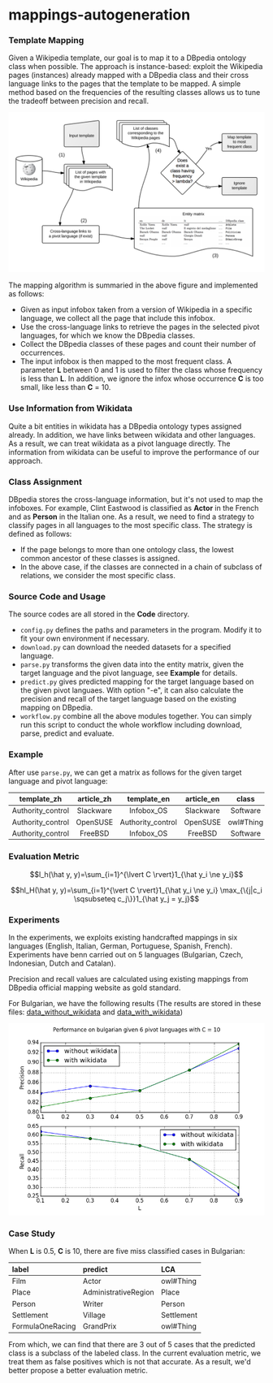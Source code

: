 # mappings-autogeneration

### Template Mapping

Given a Wikipedia template, our goal is to map it to a DBpedia ontology class when possible. The approach is instance-based: exploit the Wikipedia pages (instances) already mapped with a DBpedia class and their cross language links to the pages that the template to be mapped. A simple method based on the frequencies of the resulting classes allows us to tune the tradeoff between precision and recall. 

![Alt](/Images/figure1.png)

The mapping algorithm is summaried in the above figure and implemented as follows:

- Given as input infobox taken from a version of Wikipedia in a specific language, we collect all the page that include this infobox.
- Use the cross-language links to retrieve the pages in the selected pivot languages, for which we know the DBpedia classes.
- Collect the DBpedia classes of these pages and count their number of occurrences.
- The input infobox is then mapped to the most frequent class. A parameter **L** between 0 and 1 is used to filter the class whose frequency is less than **L**. In addition, we ignore the infox whose occurrence **C** is too small, like less than **C** = 10.

### Use Information from Wikidata 

Quite a bit entities in wikidata has a DBpedia ontology types assigned already. In addition, we have links between wikidata and other languages. As a result, we can treat wikidata as a pivot language directly. The information from wikidata can be useful to improve the performance of our approach. 

### Class Assignment

DBpedia stores the cross-language information, but it's not used to map the infoboxes. For example, Clint Eastwood is classified as **Actor** in the French and as **Person** in the Italian one. As a result, we need to find a strategy to classify pages in all languages to the most specific class. The strategy is defined as follows:

- If the page belongs to more than one ontology class, the lowest common ancestor of these classes is assigned.
- In the above case, if the classes are connected in a chain of subclass of relations, we consider the most specific class.

### Source Code and Usage

The source codes are all stored in the **Code** directory.

- ```config.py``` defines the paths and parameters in the program. Modify it to fit your own environment if necessary.
- ```download.py``` can download the needed datasets for a specified language.
- ```parse.py``` transforms the given data into the entity matrix, given the target language and the pivot language, see **Example** for details.
- ```predict.py``` gives predicted mapping for the target language based on the given pivot languaes. With option "-e", it can also calculate the precision and recall of the target language based on the existing mapping on DBpedia.
- ```workflow.py``` combine all the above modules together. You can simply run this script to conduct the whole workflow including download, parse, predict and evaluate. 

### Example

After use ```parse.py```, we can get a matrix as follows for the given target language and pivot language:

template_zh | article_zh | template_en | article_en | class
:---------: | :--------: | :---------: | :--------: | :---:|
Authority_control | Slackware | Infobox_OS | Slackware | Software 
Authority_control | OpenSUSE | Authority_control | OpenSUSE | owl#Thing
Authority_control | FreeBSD | Infobox_OS | FreeBSD | Software

### Evaluation Metric

$$l_h(\hat y, y)=\sum_{i=1}^{\lvert C \rvert}1_{\hat y_i \ne y_i}$$

$$hl_H(\hat y, y)=\sum_{i=1}^{\vert C \rvert}1_{\hat y_i \ne y_i} \max_{\{j|c_i \sqsubseteq c_j\}}1_{\hat y_j = y_j}$$

### Experiments

In the experiments, we exploits existing handcrafted mappings in six languages (English, Italian, German, Portuguese, Spanish, French). Experiments have benn carried out on 5 languages (Bulgarian, Czech, Indonesian, Dutch and Catalan).

Precision and recall values are calculated using existing mappings from DBpedia official mapping website as gold standard.

For Bulgarian, we have the following results (The results are stored in these files: [data_without_wikidata](/Plot/data_without_wikidata.csv) and [data_with_wikidata](/Plot/data_with_wikidata.csv))

![Alt](/Plot/figure1.png)

### Case Study

When **L** is 0.5, **C** is 10, there are five miss classified cases in Bulgarian:

label | predict | LCA
:---- | :------ | :--
Film  | Actor   | owl#Thing
Place | AdministrativeRegion | Place
Person | Writer | Person
Settlement | Village | Settlement
FormulaOneRacing | GrandPrix | owl#Thing

From which, we can find that there are 3 out of 5 cases that the predicted class is a subclass of the labeled class. In the current evaluation metric, we treat them as false positives which is not that accurate. As a result, we'd better propose a better evaluation metric.
